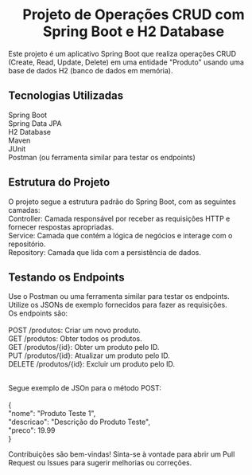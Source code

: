 <h1 align="center">Projeto de Operações CRUD com Spring Boot e H2 Database</h1>
Este projeto é um aplicativo Spring Boot que realiza operações CRUD (Create, Read, Update, Delete) em uma entidade "Produto" usando uma base de dados H2 (banco de dados em memória).

<h2 align="left">Tecnologias Utilizadas</h2>
Spring Boot<br />
Spring Data JPA<br />
H2 Database<br />
Maven<br />
JUnit<br />
Postman (ou ferramenta similar para testar os endpoints)<br />

<h2 align="left">Estrutura do Projeto</h2>
O projeto segue a estrutura padrão do Spring Boot, com as seguintes camadas:<br />
Controller: Camada responsável por receber as requisições HTTP e fornecer respostas apropriadas.<br />
Service: Camada que contém a lógica de negócios e interage com o repositório.<br />
Repository: Camada que lida com a persistência de dados.<br />

<h2 align="left">Testando os Endpoints</h2>
Use o Postman ou uma ferramenta similar para testar os endpoints.<br />
Utilize os JSONs de exemplo fornecidos para fazer as requisições.<br />
Os endpoints são:<br /><br />
POST /produtos: Criar um novo produto.<br />
GET /produtos: Obter todos os produtos.<br />
GET /produtos/{id}: Obter um produto pelo ID.<br />
PUT /produtos/{id}: Atualizar um produto pelo ID.<br />
DELETE /produtos/{id}: Excluir um produto pelo ID.<br /><br />

Segue exemplo de JSOn para o método POST:<br /><br />
{<br />
  "nome": "Produto Teste 1",<br />
  "descricao": "Descrição do Produto Teste",<br />
  "preco": 19.99<br />
}<br />

Contribuições são bem-vindas! Sinta-se à vontade para abrir um Pull Request ou Issues para sugerir melhorias ou correções.<br />
